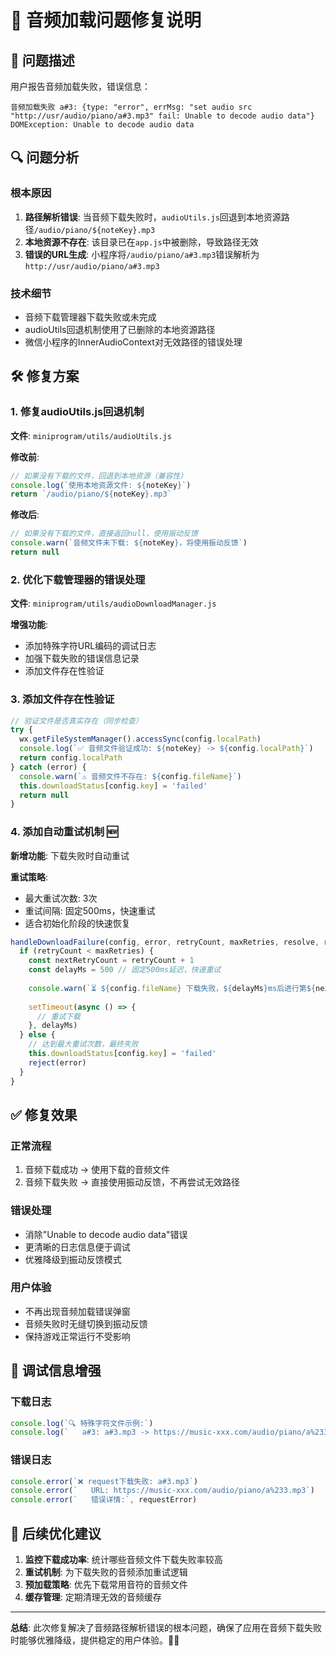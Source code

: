 # 🎵 音频加载问题修复说明

## 🚨 问题描述

用户报告音频加载失败，错误信息：
```
音频加载失败 a#3: {type: "error", errMsg: "set audio src "http://usr/audio/piano/a#3.mp3" fail: Unable to decode audio data"}
DOMException: Unable to decode audio data
```

## 🔍 问题分析

### 根本原因
1. **路径解析错误**: 当音频下载失败时，`audioUtils.js`回退到本地资源路径`/audio/piano/${noteKey}.mp3`
2. **本地资源不存在**: 该目录已在`app.js`中被删除，导致路径无效
3. **错误的URL生成**: 小程序将`/audio/piano/a#3.mp3`错误解析为`http://usr/audio/piano/a#3.mp3`

### 技术细节
- 音频下载管理器下载失败或未完成
- audioUtils回退机制使用了已删除的本地资源路径
- 微信小程序的InnerAudioContext对无效路径的错误处理

## 🛠️ 修复方案

### 1. 修复audioUtils.js回退机制
**文件**: `miniprogram/utils/audioUtils.js`

**修改前**:
```javascript
// 如果没有下载的文件，回退到本地资源（兼容性）
console.log(`使用本地资源文件: ${noteKey}`)
return `/audio/piano/${noteKey}.mp3`
```

**修改后**:
```javascript
// 如果没有下载的文件，直接返回null，使用振动反馈
console.warn(`音频文件未下载: ${noteKey}，将使用振动反馈`)
return null
```

### 2. 优化下载管理器的错误处理
**文件**: `miniprogram/utils/audioDownloadManager.js`

**增强功能**:
- 添加特殊字符URL编码的调试日志
- 加强下载失败的错误信息记录
- 添加文件存在性验证

### 3. 添加文件存在性验证
```javascript
// 验证文件是否真实存在（同步检查）
try {
  wx.getFileSystemManager().accessSync(config.localPath)
  console.log(`✅ 音频文件验证成功: ${noteKey} -> ${config.localPath}`)
  return config.localPath
} catch (error) {
  console.warn(`⚠️ 音频文件不存在: ${config.fileName}`)
  this.downloadStatus[config.key] = 'failed'
  return null
}
```

### 4. 添加自动重试机制 🆕
**新增功能**: 下载失败时自动重试

**重试策略**:
- 最大重试次数: 3次
- 重试间隔: 固定500ms，快速重试
- 适合初始化阶段的快速恢复

```javascript
handleDownloadFailure(config, error, retryCount, maxRetries, resolve, reject) {
  if (retryCount < maxRetries) {
    const nextRetryCount = retryCount + 1
    const delayMs = 500 // 固定500ms延迟，快速重试
    
    console.warn(`⏳ ${config.fileName} 下载失败，${delayMs}ms后进行第${nextRetryCount}次重试...`)
    
    setTimeout(async () => {
      // 重试下载
    }, delayMs)
  } else {
    // 达到最大重试次数，最终失败
    this.downloadStatus[config.key] = 'failed'
    reject(error)
  }
}
```

## ✅ 修复效果

### 正常流程
1. 音频下载成功 → 使用下载的音频文件
2. 音频下载失败 → 直接使用振动反馈，不再尝试无效路径

### 错误处理
- 消除"Unable to decode audio data"错误
- 更清晰的日志信息便于调试
- 优雅降级到振动反馈模式

### 用户体验
- 不再出现音频加载错误弹窗
- 音频失败时无缝切换到振动反馈
- 保持游戏正常运行不受影响

## 🔧 调试信息增强

### 下载日志
```javascript
console.log(`🔍 特殊字符文件示例:`)
console.log(`   a#3: a#3.mp3 -> https://music-xxx.com/audio/piano/a%233.mp3`)
```

### 错误日志
```javascript
console.error(`❌ request下载失败: a#3.mp3`)
console.error(`   URL: https://music-xxx.com/audio/piano/a%233.mp3`)
console.error(`   错误详情:`, requestError)
```

## 🎯 后续优化建议

1. **监控下载成功率**: 统计哪些音频文件下载失败率较高
2. **重试机制**: 为下载失败的音频添加重试逻辑
3. **预加载策略**: 优先下载常用音符的音频文件
4. **缓存管理**: 定期清理无效的音频缓存

---

**总结**: 此次修复解决了音频路径解析错误的根本问题，确保了应用在音频下载失败时能够优雅降级，提供稳定的用户体验。🎵✨ 